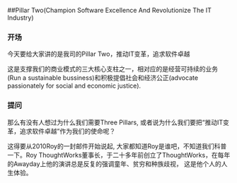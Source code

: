 ##Pillar Two(Champion Software Excellence And Revolutionize The IT Industry)

### 开场
今天要给大家讲的是我司的Pillar Two，推动IT变革，追求软件卓越

这是支撑我们的商业模式的三大核心支柱之一，相对应的是经营可持续的业务(Run a sustainable bussiness)和积极提倡社会和经济公正(advocate passionately for social and economic justice).

### 提问
那么有没有人想过为什么我们需要Three Pillars, 或者说为什么我们要把“推动IT变革，追求软件卓越”作为我们的使命呢？

这得要从2010Roy的一封邮件开始说起, 大家都知道Roy是谁吧，不知道我们科普一下。Roy ThoughtWorks董事长，于二十多年前创立了ThoughtWorks，在每年的Awayday上他的演讲总是反复的强调童年、贫穷和种族歧视， 这是他个人的人生体验。

